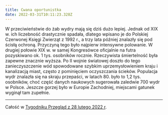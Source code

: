 ```yaml
---
title: Cwana oportunistka
date: 2022-03-31T10:11:23.328Z
---
```

W przeciwieństwie do żab wydry mają się dziś dużo lepiej. Jednak od XIX w. ich liczebność drastycznie spadała, dlatego wpisano je do Polskiej Czerwonej Księgi Zwierząt z 1992 r., a trzy lata później znalazły się pod ścisłą ochroną. Przyczyną tego było najpierw intensywne polowanie. W drugiej połowie XIX w. w samej Kongresówce oficjalnie na futra pozyskiwano ok. 1 tys. osobników rocznie. Rzeczywista śmiertelność była zapewne znacznie wyższa. Po II wojnie światowej doszło do tego zanieczyszczenie wód spowodowane szybkim uprzemysłowieniem kraju i kanalizacją miast, często z pominięciem oczyszczania ścieków. Populacja wydr znalazła się na skraju przepaści, w latach 80. było to 1,2 tys. osobników, choć część danych naukowych sugerowała zaledwie 700 wydr w Polsce. Jeszcze gorzej było w Europie Zachodniej, miejscami gatunek wyginął tam zupełnie.

***

Całość w [Tygodniku Przegląd z 28 lutego 2022 r](https://www.tygodnikprzeglad.pl/cwana-oportunistka/).